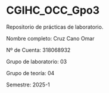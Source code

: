 # CGIHC_OCC_Gpo3
Repositorio de prácticas de laboratorio.

Nombre completo: Cruz Cano Omar

Nº de Cuenta: 318068932

Grupo de laboratorio: 03

Grupo de teoría: 04

Semestre: 2025-1
